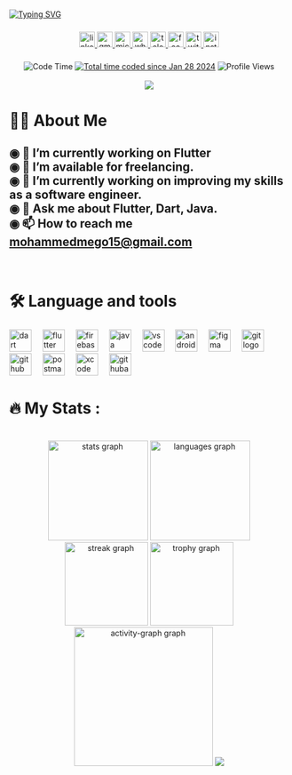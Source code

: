 <br clear="both">


<a href="https://git.io/typing-svg"><img src="https://readme-typing-svg.demolab.com?font=Protest+Guerrilla&weight=900&size=45&pause=1000&color=F78918&width=835&height=100&lines=Hey+there%2C+I'm+Mohmed+%F0%9F%98%8A%E2%9C%8C%EF%B8%8F" alt="Typing SVG" /></a>

###


<div align="center">
  <a href="https://www.linkedin.com/in/mohamed-magdy-0ba1042a0/" target="_blank">
    <img src="https://img.shields.io/static/v1?message=LinkedIn&logo=linkedin&label=&color=0077B5&logoColor=white&labelColor=&style=flat" height="28" alt="linkedin logo"  />
  </a>
  <a href="https://mail.google.com/mail/u/0/#search/mohammedmego15%40gmail.com?compose=new" target="_blank">
    <img src="https://img.shields.io/static/v1?message=Gmail&logo=gmail&label=&color=D14836&logoColor=white&labelColor=&style=flat" height="28" alt="gmail logo"  />
  </a>
  <a href="https://outlook.office.com/mail/mohamed21-01150@student.eelu.edu.eg/" target="_blank">
    <img src="https://img.shields.io/static/v1?message=Outlook&logo=microsoft-outlook&label=&color=0078D4&logoColor=white&labelColor=&style=flat" height="28" alt="microsoft-outlook logo"  />
  </a>
  <a href="https://wa.me/message/L2Q4EHHBNB33M1" target="_blank">
    <img src="https://img.shields.io/static/v1?message=Whatsapp&logo=whatsapp&label=&color=25D366&logoColor=white&labelColor=&style=flat" height="28" alt="whatsapp logo"  />
  </a>
  <a href="https://t.me/mohmd2301" target="_blank">
    <img src="https://img.shields.io/static/v1?message=Telegram&logo=telegram&label=&color=2CA5E0&logoColor=white&labelColor=&style=flat" height="28" alt="telegram logo"  />
  </a>
  <a href="https://www.facebook.com/profile.php?id=61553260032452" target="_blank">
    <img src="https://img.shields.io/static/v1?message=Facebook&logo=facebook&label=&color=1877F2&logoColor=white&labelColor=&style=flat" height="28" alt="facebook logo"  />
  </a>
    <a href="https://x.com/MEGO_1911" target="_blank">
     <img src="https://img.shields.io/static/v1?message=Twitter&logo=twitter&label=&color=1DA1F2&logoColor=white&labelColor=&style=flat" height="28" alt="twitter logo"  />
    </a>
    <a href="https://www.instagram.com/mohmedmgdyy/" target="_blank">
      <img src="https://img.shields.io/static/v1?message=Instagram&logo=instagram&label=&color=E4405F&logoColor=white&labelColor=&style=flat" height="28" alt="instagram logo"  />
    </a>

</div>

###
<!--
<div align="center">
  <a href="https://open.spotify.com/user/gg7uwoufa3gzbyjc8lv891qu0">
    <img src="https://spotify-recently-played-readme.vercel.app/api?user=gg7uwoufa3gzbyjc8lv891qu0&count=10&unique=true" alt="Spotify recently played"  />
  </a>
</div>
###
-->
<div align="center">
  
  ![Code Time](http://img.shields.io/badge/Code%20Time-138%20hrs%2054%20mins-blue)
  <a href="https://wakatime.com/@018d50f0-48a3-4cfc-8081-47a7e8de1753"><img src="https://wakatime.com/badge/user/018d50f0-48a3-4cfc-8081-47a7e8de1753.svg" alt="Total time coded since Jan 28 2024" /></a>
  ![Profile Views](http://img.shields.io/badge/Profile%20Views-289-blue) <br> <br>
  <a href="https://wakatime.com"><img src="https://wakatime.com/share/@mohamedmagdy/39aff30d-bc77-4d3d-aa4d-4a963bd3b905.png" /></a>
</div>



# 👩‍💻  About Me

###

<h2 align="left">◉ 🔭 I’m currently working on Flutter <br>◉ 🤝 I’m available for freelancing.<br>◉ 🔭 I’m currently working on improving my skills as a software engineer.<br>◉ 💬 Ask me about Flutter, Dart, Java.<br>
◉ 📫 How to reach me <a href="https://mail.google.com/mail/u/0/#search/mohammedmego15%40gmail.com?compose=new" target="_blank">mohammedmego15@gmail.com </a></h2><br>


# 🛠 Language and tools

###

<div align="left">
  <img src="https://cdn.jsdelivr.net/gh/devicons/devicon/icons/dart/dart-original.svg" height="40" alt="dart logo"  />
  <img width="12" />
  <img src="https://cdn.jsdelivr.net/gh/devicons/devicon/icons/flutter/flutter-original.svg" height="40" alt="flutter logo"  />
  <img width="12" />
  <img src="https://cdn.jsdelivr.net/gh/devicons/devicon/icons/firebase/firebase-plain-wordmark.svg" height="40" alt="firebase logo"  />
  <img width="12" />
  <img src="https://cdn.jsdelivr.net/gh/devicons/devicon/icons/java/java-original.svg" height="40" alt="java logo"  />
  <img width="12" />
  <img src="https://cdn.jsdelivr.net/gh/devicons/devicon/icons/vscode/vscode-original.svg" height="40" alt="vscode logo"  />
  <img width="12" />
  <img src="https://cdn.jsdelivr.net/gh/devicons/devicon/icons/androidstudio/androidstudio-original.svg" height="40" alt="androidstudio logo"  />
  <img width="12" />
  <img src="https://cdn.jsdelivr.net/gh/devicons/devicon/icons/figma/figma-original.svg" height="40" alt="figma logo"  />
  <img width="12" />
  <img src="https://cdn.simpleicons.org/git/F05032" height="40" alt="git logo"  />
  <img width="12" />
  <img src="https://skillicons.dev/icons?i=github" height="40" alt="github logo"  />
  <img width="12" />
  <img src="https://cdn.simpleicons.org/postman/FF6C37" height="40" alt="postman logo"  />
  <img width="12" />
  <img src="https://cdn.simpleicons.org/xcode/147EFB" height="40" alt="xcode logo"  />
  <img width="12" />
  <img src="https://cdn.simpleicons.org/githubactions/2088FF" height="40" alt="githubactions logo"  />
</div>

###

# 🔥   My Stats :

###
<br clear="both">
<div align="center">
  <img src="https://github-readme-stats.vercel.app/api?username=mohamedmagdy2301&hide_title=false&hide_rank=false&show_icons=true&include_all_commits=false&count_private=false&disable_animations=false&theme=apprentice&locale=en&hide_border=true&order=1&rank_icon=percentile" height="180" alt="stats graph"  />
  <img src="https://github-readme-stats.vercel.app/api/top-langs?username=mohamedmagdy2301&locale=en&hide_title=false&layout=compact&card_width=320&langs_count=8&theme=apprentice&hide_border=true&order=2" height="180" alt="languages graph"  />
  <img src="https://streak-stats.demolab.com?user=mohamedmagdy2301&locale=en&mode=daily&theme=apprentice&hide_border=true&border_radius=10&date_format=j%20M%5B%20Y%5D&order=3" height="150" alt="streak graph"  />
  <img src="https://github-profile-trophy.vercel.app?username=mohamedmagdy2301&theme=apprentice&no-bg=false&no-frame=true&column=4&row=2&margin-h=14&margin-w=27" height="150" alt="trophy graph"  />
  <img src="https://github-readme-activity-graph.vercel.app/graph?username=mohamedmagdy2301&theme=one-dark&radius=10&area=true&hide_border=true&hide_title=false" height="250" alt="activity-graph graph"  />
    <a href="https://wakatime.com"><img src="https://wakatime.com/share/@mohamedmagdy/737080b1-f9a9-44d0-8c65-ce9610c64382.png" /></a>

</div>

